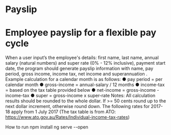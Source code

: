 # Payslip

# Employee payslip for a flexible pay cycle
When a user input’s the employee&#39;s details: first name, last name, annual salary (natural numbers)
and super rate (0% - 12% inclusive), payment start date, the program should generate payslip
information with name, pay period, gross income, income tax, net income and superannuation .
Example calculation for a calendar month is as follows:
● pay period = per calendar month
● gross-income = annual-salary / 12 months
● income-tax = based on the tax table provided below
● net-income = gross-income - income-tax
● super = gross-income x super-rate
Notes: All calculation results should be rounded to the whole dollar. If &gt;= 50 cents round up to the
next dollar increment, otherwise round down.
The following rates for 2017-18 apply from 1 July 2017 (The tax table is from ATO:
https://www.ato.gov.au/Rates/Individual-income-tax-rates)

How to run
npm install
ng serve --open